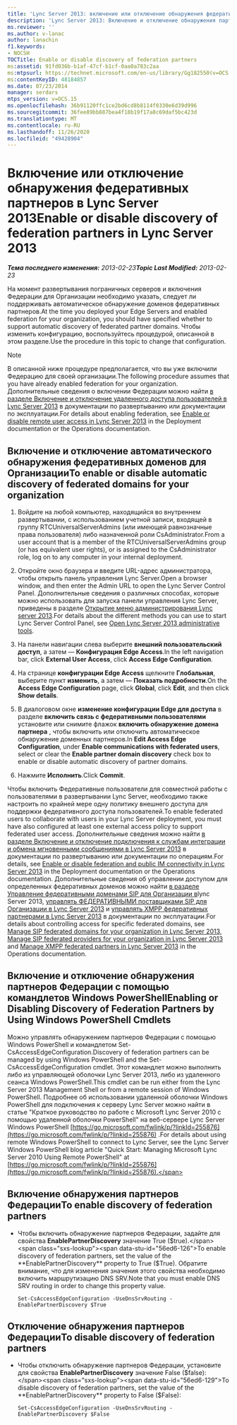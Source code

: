 ```yaml
---
title: 'Lync Server 2013: включение или отключение обнаружения федеративных партнеров'
description: 'Lync Server 2013: Включение и отключение обнаружения партнеров Федерации.'
ms.reviewer: ''
ms.author: v-lanac
author: lanachin
f1.keywords:
- NOCSH
TOCTitle: Enable or disable discovery of federation partners
ms:assetid: 91fd036b-b1af-47cf-b1cf-0aa0a783c2aa
ms:mtpsurl: https://technet.microsoft.com/en-us/library/Gg182550(v=OCS.15)
ms:contentKeyID: 48184857
ms.date: 07/23/2014
manager: serdars
mtps_version: v=OCS.15
ms.openlocfilehash: 36b91120ffc1ce2bd6cd8b8114f0330e6d39d996
ms.sourcegitcommit: 36fee89bb887bea4f18b19f17a8c69daf5bc423d
ms.translationtype: MT
ms.contentlocale: ru-RU
ms.lasthandoff: 11/26/2020
ms.locfileid: "49428904"
---
```

# <a name="enable-or-disable-discovery-of-federation-partners-in-lync-server-2013"></a><span data-ttu-id="56ed6-103">Включение или отключение обнаружения федеративных партнеров в Lync Server 2013</span><span class="sxs-lookup"><span data-stu-id="56ed6-103">Enable or disable discovery of federation partners in Lync Server 2013</span></span>

<div data-xmlns="http://www.w3.org/1999/xhtml">

<div class="topic" data-xmlns="http://www.w3.org/1999/xhtml" data-msxsl="urn:schemas-microsoft-com:xslt" data-cs="https://msdn.microsoft.com/">

<div data-asp="https://msdn2.microsoft.com/asp">



</div>

<div id="mainSection">

<div id="mainBody"><span data-ttu-id="56ed6-104">

<span> </span></span><span class="sxs-lookup"><span data-stu-id="56ed6-104">

<span> </span></span></span>

<span data-ttu-id="56ed6-105">_**Тема последнего изменения:** 2013-02-23_</span><span class="sxs-lookup"><span data-stu-id="56ed6-105">_**Topic Last Modified:** 2013-02-23_</span></span>

<span data-ttu-id="56ed6-106">На момент развертывания пограничных серверов и включения Федерации для Организации необходимо указать, следует ли поддерживать автоматическое обнаружение доменов федеративных партнеров.</span><span class="sxs-lookup"><span data-stu-id="56ed6-106">At the time you deployed your Edge Servers and enabled federation for your organization, you should have specified whether to support automatic discovery of federated partner domains.</span></span> <span data-ttu-id="56ed6-107">Чтобы изменить конфигурацию, воспользуйтесь процедурой, описанной в этом разделе.</span><span class="sxs-lookup"><span data-stu-id="56ed6-107">Use the procedure in this topic to change that configuration.</span></span>

<div>


> [!NOTE]  
> <span data-ttu-id="56ed6-108">В описанной ниже процедуре предполагается, что вы уже включили Федерацию для своей организации.</span><span class="sxs-lookup"><span data-stu-id="56ed6-108">The following procedure assumes that you have already enabled federation for your organization.</span></span> <span data-ttu-id="56ed6-109">Дополнительные сведения о включении Федерации можно найти <A href="lync-server-2013-enable-or-disable-remote-user-access.md">в разделе Включение и отключение удаленного доступа пользователей в Lync Server 2013</A> в документации по развертыванию или документации по эксплуатации.</span><span class="sxs-lookup"><span data-stu-id="56ed6-109">For details about enabling federation, see <A href="lync-server-2013-enable-or-disable-remote-user-access.md">Enable or disable remote user access in Lync Server 2013</A> in the Deployment documentation or the Operations documentation.</span></span>



</div>

<div>

## <a name="to-enable-or-disable-automatic-discovery-of-federated-domains-for-your-organization"></a><span data-ttu-id="56ed6-110">Включение и отключение автоматического обнаружения федеративных доменов для Организации</span><span class="sxs-lookup"><span data-stu-id="56ed6-110">To enable or disable automatic discovery of federated domains for your organization</span></span>

1.  <span data-ttu-id="56ed6-111">Войдите на любой компьютер, находящийся во внутреннем развертывании, с использованием учетной записи, входящей в группу RTCUniversalServerAdmins (или имеющей равнозначные права пользователя) либо назначенной роли CsAdministrator.</span><span class="sxs-lookup"><span data-stu-id="56ed6-111">From a user account that is a member of the RTCUniversalServerAdmins group (or has equivalent user rights), or is assigned to the CsAdministrator role, log on to any computer in your internal deployment.</span></span>

2.  <span data-ttu-id="56ed6-112">Откройте окно браузера и введите URL-адрес администратора, чтобы открыть панель управления Lync Server.</span><span class="sxs-lookup"><span data-stu-id="56ed6-112">Open a browser window, and then enter the Admin URL to open the Lync Server Control Panel.</span></span> <span data-ttu-id="56ed6-113">Дополнительные сведения о различных способах, которые можно использовать для запуска панели управления Lync Server, приведены в разделе [Открытие меню администрирования Lync server 2013](lync-server-2013-open-lync-server-administrative-tools.md).</span><span class="sxs-lookup"><span data-stu-id="56ed6-113">For details about the different methods you can use to start Lync Server Control Panel, see [Open Lync Server 2013 administrative tools](lync-server-2013-open-lync-server-administrative-tools.md).</span></span>

3.  <span data-ttu-id="56ed6-114">На панели навигации слева выберите **внешний пользовательский доступ**, а затем — **Конфигурация Edge Access**.</span><span class="sxs-lookup"><span data-stu-id="56ed6-114">In the left navigation bar, click **External User Access**, click **Access Edge Configuration**.</span></span>

4.  <span data-ttu-id="56ed6-115">На странице **конфигурации Edge Access** щелкните **Глобальная**, выберите пункт **изменить**, а затем — **Показать подробности**.</span><span class="sxs-lookup"><span data-stu-id="56ed6-115">On the **Access Edge Configuration** page, click **Global**, click **Edit**, and then click **Show details**.</span></span>

5.  <span data-ttu-id="56ed6-116">В диалоговом окне **изменение конфигурации Edge для доступа** в разделе **включить связь с федеративными пользователями** установите или снимите флажок **включить обнаружение домена партнера** , чтобы включить или отключить автоматическое обнаружение доменных партнеров.</span><span class="sxs-lookup"><span data-stu-id="56ed6-116">In **Edit Access Edge Configuration**, under **Enable communications with federated users**, select or clear the **Enable partner domain discovery** check box to enable or disable automatic discovery of partner domains.</span></span>

6.  <span data-ttu-id="56ed6-117">Нажмите **Исполнить**.</span><span class="sxs-lookup"><span data-stu-id="56ed6-117">Click **Commit**.</span></span>

<span data-ttu-id="56ed6-118">Чтобы включить Федеративные пользователи для совместной работы с пользователями в развертывании Lync Server, необходимо также настроить по крайней мере одну политику внешнего доступа для поддержки федеративного доступа пользователей.</span><span class="sxs-lookup"><span data-stu-id="56ed6-118">To enable federated users to collaborate with users in your Lync Server deployment, you must have also configured at least one external access policy to support federated user access.</span></span> <span data-ttu-id="56ed6-119">Дополнительные сведения можно найти [в разделе Включение и отключение подключения к службам интеграции и обмена мгновенными сообщениями в Lync Server 2013](lync-server-2013-enable-or-disable-federation-and-public-im-connectivity.md) в документации по развертыванию или документации по операциям.</span><span class="sxs-lookup"><span data-stu-id="56ed6-119">For details, see [Enable or disable federation and public IM connectivity in Lync Server 2013](lync-server-2013-enable-or-disable-federation-and-public-im-connectivity.md) in the Deployment documentation or the Operations documentation.</span></span> <span data-ttu-id="56ed6-120">Дополнительные сведения об управлении доступом для определенных федеративных доменов можно найти [в разделе Управление федеративными доменами SIP для Организации в](lync-server-2013-manage-sip-federated-domains-for-your-organization.md)lync Server 2013, [управлять ФЕДЕРАТИВНЫМИ поставщиками SIP для Организации в Lync Server 2013](lync-server-2013-manage-sip-federated-providers-for-your-organization.md) и [управлять XMPP федеративных партнерами в Lync Server 2013](lync-server-2013-manage-xmpp-federated-partners-for-your-organization.md) в документации по эксплуатации.</span><span class="sxs-lookup"><span data-stu-id="56ed6-120">For details about controlling access for specific federated domains, see [Manage SIP federated domains for your organization in Lync Server 2013](lync-server-2013-manage-sip-federated-domains-for-your-organization.md), [Manage SIP federated providers for your organization in Lync Server 2013](lync-server-2013-manage-sip-federated-providers-for-your-organization.md) and [Manage XMPP federated partners in Lync Server 2013](lync-server-2013-manage-xmpp-federated-partners-for-your-organization.md) in the Operations documentation.</span></span>

</div>

<div>

## <a name="enabling-or-disabling-discovery-of-federation-partners-by-using-windows-powershell-cmdlets"></a><span data-ttu-id="56ed6-121">Включение и отключение обнаружения партнеров Федерации с помощью командлетов Windows PowerShell</span><span class="sxs-lookup"><span data-stu-id="56ed6-121">Enabling or Disabling Discovery of Federation Partners by Using Windows PowerShell Cmdlets</span></span>

<span data-ttu-id="56ed6-122">Можно управлять обнаружением партнеров Федерации с помощью Windows PowerShell и командлетом Set-CsAccessEdgeConfiguration.</span><span class="sxs-lookup"><span data-stu-id="56ed6-122">Discovery of federation partners can be managed by using Windows PowerShell and the Set-CsAccessEdgeConfiguration cmdlet.</span></span> <span data-ttu-id="56ed6-123">Этот командлет можно выполнить либо из управляющей оболочки Lync Server 2013, либо из удаленного сеанса Windows PowerShell.</span><span class="sxs-lookup"><span data-stu-id="56ed6-123">This cmdlet can be run either from the Lync Server 2013 Management Shell or from a remote session of Windows PowerShell.</span></span> <span data-ttu-id="56ed6-124">Подробнее об использовании удаленной оболочки Windows PowerShell для подключения к серверу Lync Server можно найти в статье "Краткое руководство по работе с Microsoft Lync Server 2010 с помощью удаленной оболочки PowerShell" на веб-сервере Lync Server Windows PowerShell [https://go.microsoft.com/fwlink/p/?linkId=255876](https://go.microsoft.com/fwlink/p/?linkid=255876) .</span><span class="sxs-lookup"><span data-stu-id="56ed6-124">For details about using remote Windows PowerShell to connect to Lync Server, see the Lync Server Windows PowerShell blog article "Quick Start: Managing Microsoft Lync Server 2010 Using Remote PowerShell" at [https://go.microsoft.com/fwlink/p/?linkId=255876](https://go.microsoft.com/fwlink/p/?linkid=255876).</span></span>

<div>

## <a name="to-enable-discovery-of-federation-partners"></a><span data-ttu-id="56ed6-125">Включение обнаружения партнеров Федерации</span><span class="sxs-lookup"><span data-stu-id="56ed6-125">To enable discovery of federation partners</span></span>

  - <span data-ttu-id="56ed6-126">Чтобы включить обнаружение партнеров Федерации, задайте для свойства **EnablePartnerDiscovery** значение True ($true).</span><span class="sxs-lookup"><span data-stu-id="56ed6-126">To enable discovery of federation partners, set the value of the **EnablePartnerDiscovery** property to True ($True).</span></span> <span data-ttu-id="56ed6-127">Обратите внимание, что для изменения значения этого свойства необходимо включить маршрутизацию DNS SRV.</span><span class="sxs-lookup"><span data-stu-id="56ed6-127">Note that you must enable DNS SRV routing in order to change this property value.</span></span>
    
        Set-CsAccessEdgeConfiguration -UseDnsSrvRouting -EnablePartnerDiscovery $True

</div>

<div>

## <a name="to-disable-discovery-of-federation-partners"></a><span data-ttu-id="56ed6-128">Отключение обнаружения партнеров Федерации</span><span class="sxs-lookup"><span data-stu-id="56ed6-128">To disable discovery of federation partners</span></span>

  - <span data-ttu-id="56ed6-129">Чтобы отключить обнаружение партнеров Федерации, установите для свойства **EnablePartnerDiscovery** значение False ($false):</span><span class="sxs-lookup"><span data-stu-id="56ed6-129">To disable discovery of federation partners, set the value of the **EnablePartnerDiscovery** property to False ($False):</span></span>
    
        Set-CsAccessEdgeConfiguration -UseDnsSrvRouting -EnablePartnerDiscovery $False

<span data-ttu-id="56ed6-130"></div>

</div>

</div>

<span> </span>

</div>

</div>

</span><span class="sxs-lookup"><span data-stu-id="56ed6-130"></div>

</div>

</div>

<span> </span>

</div>

</div>

</span></span></div>


